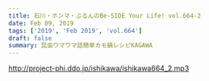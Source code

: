 ```yaml
---
title: 石川・ホンマ・ぶるんのBe-SIDE Your Life! vol.664-2
date: Feb 09, 2019
tags: ['2019', 'Feb 2019', 'vol.664']
draft: false
summary: 昆虫ウマウマ話簡単カモ鍋レシピKAGAWA
---
```


http://project-phi.ddo.jp/ishikawa/ishikawa664_2.mp3
